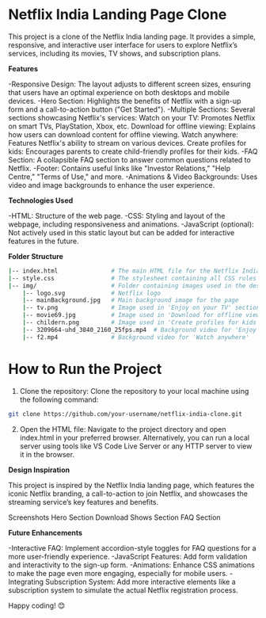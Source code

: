 # Netflix India Landing Page Clone <br>
This project is a clone of the Netflix India landing page. It provides a simple, responsive, and interactive user interface for users to explore Netflix’s services, including its movies, TV shows, and subscription plans.

**Features**

-Responsive Design: The layout adjusts to different screen sizes, ensuring that users have an optimal experience on both desktops and mobile devices.
-Hero Section: Highlights the benefits of Netflix with a sign-up form and a call-to-action button ("Get Started").
-Multiple Sections: Several sections showcasing Netflix's services:
  Watch on your TV: Promotes Netflix on smart TVs, PlayStation, Xbox, etc.
  Download for offline viewing: Explains how users can download content for offline viewing.
  Watch anywhere: Features Netflix's ability to stream on various devices.
  Create profiles for kids: Encourages parents to create child-friendly profiles for their kids.
-FAQ Section: A collapsible FAQ section to answer common questions related to Netflix.
-Footer: Contains useful links like "Investor Relations," "Help Centre," "Terms of Use," and more.
-Animations & Video Backgrounds: Uses video and image backgrounds to enhance the user experience.

**Technologies Used**

-HTML: Structure of the web page.
-CSS: Styling and layout of the webpage, including responsiveness and animations.
-JavaScript (optional): Not actively used in this static layout but can be added for interactive features in the future.

**Folder Structure**
```bash
|-- index.html               # The main HTML file for the Netflix India clone
|-- style.css                # The stylesheet containing all CSS rules
|-- img/                     # Folder containing images used in the design
    |-- logo.svg             # Netflix logo
    |-- mainBackground.jpg   # Main background image for the page
    |-- tv.png               # Image used in 'Enjoy on your TV' section
    |-- movie69.jpg          # Image used in 'Download for offline viewing' section
    |-- childern.png         # Image used in 'Create profiles for kids' section
    |-- 3209664-uhd_3840_2160_25fps.mp4  # Background video for 'Enjoy on your TV'
    |-- f2.mp4               # Background video for 'Watch anywhere'
```

# How to Run the Project

1. Clone the repository: Clone the repository to your local machine using the following command:
 ```bash
git clone https://github.com/your-username/netflix-india-clone.git
```
2. Open the HTML file: Navigate to the project directory and open index.html in your preferred browser.
Alternatively, you can run a local server using tools like VS Code Live Server or any HTTP server to view it in the browser.

**Design Inspiration**

This project is inspired by the Netflix India landing page, which features the iconic Netflix branding, a call-to-action to join Netflix, and showcases the streaming service’s key features and benefits.

Screenshots
Hero Section
Download Shows Section
FAQ Section

**Future Enhancements**

-Interactive FAQ: Implement accordion-style toggles for FAQ questions for a more user-friendly experience.
-JavaScript Features: Add form validation and interactivity to the sign-up form.
-Animations: Enhance CSS animations to make the page even more engaging, especially for mobile users.
-Integrating Subscription System: Add more interactive elements like a subscription system to simulate the actual Netflix registration process.

Happy coding! 😊

